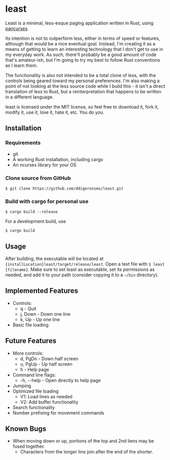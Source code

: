 # least

Least is a minimal, less-esque paging application written in Rust, using [pancurses](https://crates.io/crates/pancurses).

Its intention is not to outperform less, either in terms of speed or features, although that would be a nice eventual goal. Instead, I'm creating it as a means of getting to learn an interesting technology that I don't get to use in my everyday work. As such, there'll probably be a good amount of code that's amateur-ish, but I'm going to try my best to follow Rust conventions as I learn them.

The functionality is also not intended to be a total clone of less, with the controls being geared toward my personal preferences. I'm also making a point of not looking at the less source code while I build this - it isn't a direct translation of less to Rust, but a reinterpretation that happens to be written in a different language. 

least is licensed under the MIT license, so feel free to download it, fork it, modify it, use it, love it, hate it, etc. You do you.

## Installation
### Requirements
- git
- A working Rust installation, including cargo
- An ncurses library for your OS

### Clone source from GitHub
    $ git clone https://github.com/ddigeronimo/least.git

### Build with cargo for personal use
    $ cargo build --release

For a development build, use
    
    $ cargo build

## Usage
After building, the executable will be located at `{installLocation}least/target/release/least`. Open a text file with `$ least {filename}`. Make sure to set least as executable, set its permissions as needed, and add it to your path (consider copying it to a `~/bin` directory).

## Implemented Features
- Controls:
    - q - Quit
    - j, Down - Down one line 
    - k, Up - Up one line
- Basic file loading

## Future Features
- More controls:
    - d, PgDn - Down half screen
    - u, PgUp - Up half screen
    - h - Help page
- Command line flags:
    - -h, --help - Open directly to help page
- Jumping
- Optimized file loading
    - V1: Load lines as needed
    - V2: Add buffer functionality
- Search functionality
- Number prefixing for movement commands

## Known Bugs
- When moving down or up, portions of the top and 2nd liens may be fused together.
    - Characters from the longer line join after the end of the shorter.
